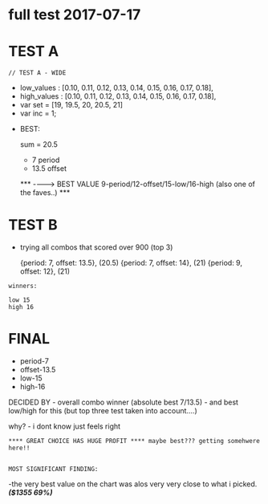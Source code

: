 # full test 2017-07-17

# TEST A

	// TEST A - WIDE

   * low_values 	: [0.10, 0.11, 0.12, 0.13, 0.14, 0.15, 0.16, 0.17, 0.18],
   * high_values    : [0.10, 0.11, 0.12, 0.13, 0.14, 0.15, 0.16, 0.17, 0.18],
   * var set        = [19, 19.5, 20, 20.5, 21]	
   * var inc        = 1; 							


- BEST:

    sum = 20.5
    - 7 period
    - 13.5 offset
 
    *** ----> BEST VALUE 9-period/12-offset/15-low/16-high (also one of the faves..) ***


# TEST B

   * trying all combos that scored over 900 (top 3)
   
        {period: 7, offset: 13.5}, (20.5)
		{period: 7, offset: 14}, (21)
		{period: 9, offset: 12}, (21)

    winners:

    low 15
    high 16
    



# FINAL
   * period-7
   * offset-13.5
   * low-15
   * high-16


DECIDED BY
    - overall combo winner (absolute best 7/13.5)
    - and best low/high for this (but top three test taken into account....)

why?
    - i dont know just feels right


    **** GREAT CHOICE HAS HUGE PROFIT **** maybe best??? getting somehwere here!! 


    MOST SIGNIFICANT FINDING: 

-the very best value on the chart was alos very very close to what i picked. ***($1355 69%)***
